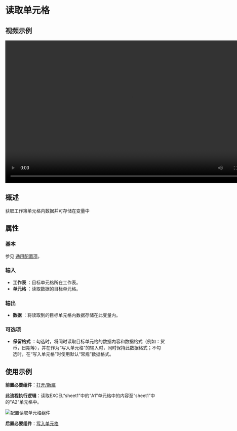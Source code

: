 # 读取单元格

## 视频示例

<video controls height='450px' width='800px' src="https://encooacademy.oss-cn-shanghai.aliyuncs.com/activity/ReadCell.mp4"></video>

## 概述

获取工作簿单元格内数据并可存储在变量中

## 属性

### 基本

参见 [通用配置项](../../Appendix/CommonConfigurationItems.md)。

### 输入

- **工作表** ：目标单元格所在工作表。
- **单元格** ：读取数据的目标单元格。

### 输出

- **数据** ：将读取到的目标单元格内数据存储在此变量内。

### 可选项

- **保留格式** ：勾选时，将同时读取目标单元格的数据内容和数据格式（例如：货币，日期等），并在作为“写入单元格”的输入时，同时保持此数据格式；不勾选时，在“写入单元格”时使用默认“常规”数据格式。

## 使用示例

**前置必要组件**：[打开/新建](../OfficeExcel/OpenExcel.md)

**此流程执行逻辑**：读取EXCEL“sheet1”中的“A1”单元格中的内容至“sheet1”中的“A2”单元格中。

![配置读取单元格组件](https://docimages.blob.core.chinacloudapi.cn/images/Activities/ReadCell1.png)

**后置必要组件**：[写入单元格](../OfficeExcel/WriteCell.md)
